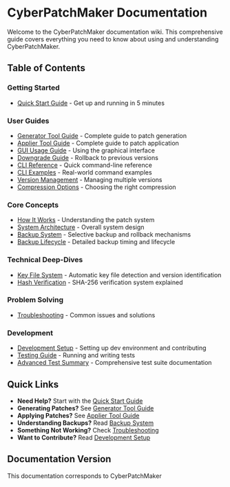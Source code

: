 # CyberPatchMaker Documentation

Welcome to the CyberPatchMaker documentation wiki. This comprehensive guide covers everything you need to know about using and understanding CyberPatchMaker.

## Table of Contents

### Getting Started
- [Quick Start Guide](quick-start.md) - Get up and running in 5 minutes

### User Guides
- [Generator Tool Guide](generator-guide.md) - Complete guide to patch generation
- [Applier Tool Guide](applier-guide.md) - Complete guide to patch application
- [GUI Usage Guide](gui-usage.md) - Using the graphical interface
- [Downgrade Guide](downgrade-guide.md) - Rollback to previous versions
- [CLI Reference](cli-reference.md) - Quick command-line reference
- [CLI Examples](CLI-EXAMPLES.md) - Real-world command examples
- [Version Management](version-management.md) - Managing multiple versions
- [Compression Options](compression-guide.md) - Choosing the right compression

### Core Concepts
- [How It Works](how-it-works.md) - Understanding the patch system
- [System Architecture](architecture.md) - Overall system design
- [Backup System](backup-system.md) - Selective backup and rollback mechanisms
- [Backup Lifecycle](backup-lifecycle.md) - Detailed backup timing and lifecycle

### Technical Deep-Dives
- [Key File System](key-file-system.md) - Automatic key file detection and version identification
- [Hash Verification](hash-verification.md) - SHA-256 verification system explained

### Problem Solving
- [Troubleshooting](troubleshooting.md) - Common issues and solutions

### Development
- [Development Setup](development-setup.md) - Setting up dev environment and contributing
- [Testing Guide](testing-guide.md) - Running and writing tests
- [Advanced Test Summary](ADVANCED-TEST-SUMMARY.md) - Comprehensive test suite documentation

## Quick Links

- **Need Help?** Start with the [Quick Start Guide](quick-start.md)
- **Generating Patches?** See [Generator Tool Guide](generator-guide.md)
- **Applying Patches?** See [Applier Tool Guide](applier-guide.md)
- **Understanding Backups?** Read [Backup System](backup-system.md)
- **Something Not Working?** Check [Troubleshooting](troubleshooting.md)
- **Want to Contribute?** Read [Development Setup](development-setup.md)

## Documentation Version

This documentation corresponds to CyberPatchMaker